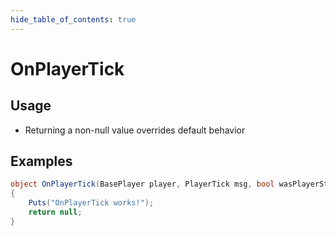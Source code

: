 ```yaml
---
hide_table_of_contents: true
---
```


# OnPlayerTick

## Usage

* Returning a non-null value overrides default behavior

## Examples

```csharp title=""
object OnPlayerTick(BasePlayer player, PlayerTick msg, bool wasPlayerStalled)
{
    Puts("OnPlayerTick works!");
    return null;
}
```

